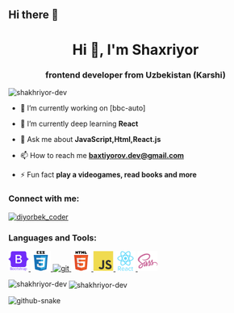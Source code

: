 ## Hi there 👋
<h1 align="center">Hi 👋, I'm Shaxriyor</h1> 
<h3 align="center">frontend developer from Uzbekistan (Karshi)</h3>

<p align="left"> <img src="https://komarev.com/ghpvc/?username=shakhriyor-dev&label=Profile%20views&color=0e75b6&style=flat" alt="shakhriyor-dev" /> </p>

- 🔭 I’m currently working on [bbc-auto]

- 🌱 I’m currently deep learning **React**

- 💬 Ask me about **JavaScript,Html,React.js**

- 📫 How to reach me **baxtiyorov.dev@gmail.com**

- ⚡ Fun fact **play a videogames, read books and more**

<h3 align="left">Connect with me:</h3>
<p align="left">
<a href="https://instagram.com/baxtiyorov.dev" target="blank"><img align="center" src="https://raw.githubusercontent.com/rahuldkjain/github-profile-readme-generator/master/src/images/icons/Social/instagram.svg" alt="diyorbek_coder" height="30" width="40" /></a>
</p>

<h3 align="left">Languages and Tools:</h3>
<p align="left"> <a href="https://getbootstrap.com" target="_blank" rel="noreferrer"> <img src="https://raw.githubusercontent.com/devicons/devicon/master/icons/bootstrap/bootstrap-plain-wordmark.svg" alt="bootstrap" width="40" height="40"/> </a> <a href="https://www.w3schools.com/css/" target="_blank" rel="noreferrer"> <img src="https://raw.githubusercontent.com/devicons/devicon/master/icons/css3/css3-original-wordmark.svg" alt="css3" width="40" height="40"/> </a> <a href="https://git-scm.com/" target="_blank" rel="noreferrer"> <img src="https://www.vectorlogo.zone/logos/git-scm/git-scm-icon.svg" alt="git" width="40" height="40"/> </a> <a href="https://www.w3.org/html/" target="_blank" rel="noreferrer"> <img src="https://raw.githubusercontent.com/devicons/devicon/master/icons/html5/html5-original-wordmark.svg" alt="html5" width="40" height="40"/> </a> <a href="https://developer.mozilla.org/en-US/docs/Web/JavaScript" target="_blank" rel="noreferrer"> <img src="https://raw.githubusercontent.com/devicons/devicon/master/icons/javascript/javascript-original.svg" alt="javascript" width="40" height="40"/> </a> <a href="https://reactjs.org/" target="_blank" rel="noreferrer"> <img src="https://raw.githubusercontent.com/devicons/devicon/master/icons/react/react-original-wordmark.svg" alt="react" width="40" height="40"/> </a> <a href="https://sass-lang.com" target="_blank" rel="noreferrer"> <img src="https://raw.githubusercontent.com/devicons/devicon/master/icons/sass/sass-original.svg" alt="sass" width="40" height="40"/> </a>

<p><img align="left" src="https://github-readme-stats.vercel.app/api/top-langs?username=shakhriyor-dev&show_icons=true&locale=en&layout=compact" alt="shakhriyor-dev" /></p>

<p>&nbsp;<img align="center" src="https://github-readme-stats.vercel.app/api?username=shakhriyor-dev&show_icons=true&locale=en" alt="shakhriyor-dev" /></p>

<picture>
  <source media="(prefers-color-scheme: dark)" srcset="https://raw.githubusercontent.com/shakhriyor-dev/shakhriyor-dev/output/github-snake-dark.svg" />
  <source media="(prefers-color-scheme: light)" srcset="https://raw.githubusercontent.com/shakhriyor-dev/shakhriyor-dev/output/github-snake.svg" />
  <img alt="github-snake" src="https://raw.githubusercontent.com/shakhriyor-dev/shakhriyor-dev/output/github-snake.svg" />
</picture>
